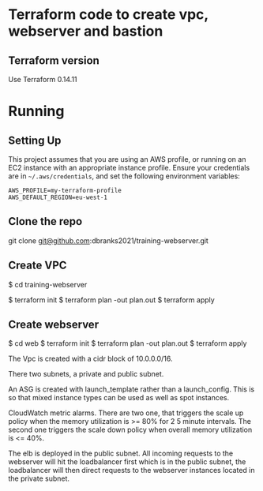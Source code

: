 # Terraform code to create vpc, webserver and bastion

Terraform version
-----------------

Use Terraform 0.14.11


Running
=======


Setting Up
----------
This project assumes that you are using an AWS profile, or running on an
EC2 instance with an appropriate instance profile. Ensure your
credentials are in `~/.aws/credentials`, and set the following
environment variables:

    AWS_PROFILE=my-terraform-profile
    AWS_DEFAULT_REGION=eu-west-1

Clone the repo
---------------

git clone git@github.com:dbranks2021/training-webserver.git

Create VPC
-----------------

$ cd training-webserver

$ terraform init
$ terraform plan -out plan.out
$ terraform apply

Create webserver
-----------------
$ cd web
$ terraform init
$ terraform plan -out plan.out
$ terraform apply


The Vpc is created with a cidr block of 10.0.0.0/16.

There two subnets, a private and public subnet.

An ASG is created with launch_template rather than a launch_config. This is so that mixed instance types can be used as well as spot instances.

CloudWatch metric alarms. There are two one, that triggers the scale up policy when the memory utilization is >= 80% for 2 5 minute intervals. The second one triggers the scale down policy when  overall memory utilization is <= 40%.

The elb is deployed in the public subnet. All incoming requests to the webserver will hit the loadbalancer first which
is in the public subnet, the loadbalancer will then direct requests to the webserver instances located in  the private
subnet.
